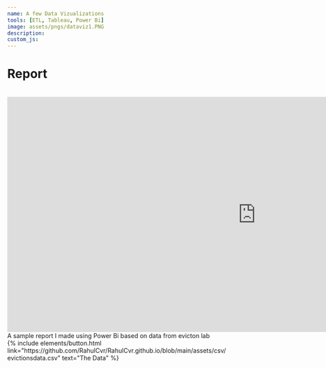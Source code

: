 ```yaml
---
name: A few Data Vizualizations
tools: [ETL, Tableau, Power Bi]
image: assets/pngs/dataviz1.PNG
description:
custom_js: 
---
```



# Report
<br>

<iframe title="Pages1" width="1140" height="541.25" src="https://app.powerbi.com/reportEmbed?reportId=b46cfa60-9aa6-4ccc-b6c0-e802b08ab6dc&autoAuth=true&ctid=44467e6f-462c-4ea2-823f-7800de5434e3&navContentPaneEnabled=false" frameborder="0" allowFullScreen="true"></iframe>

<br>
A sample report I made using Power Bi based on data from evicton lab
<br>

<div class="left">
{% include elements/button.html link="https://github.com/RahulCvr/RahulCvr.github.io/blob/main/assets/csv/evictionsdata.csv" text="The Data" %}
</div>